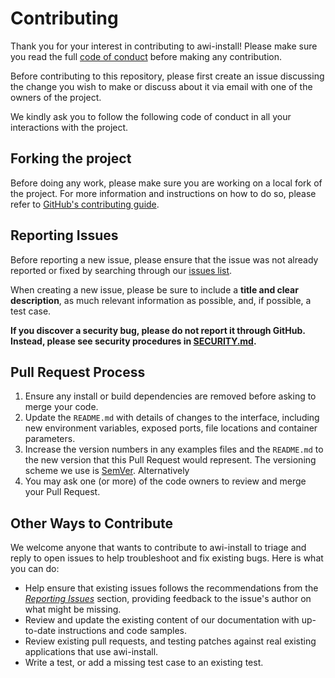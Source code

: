 # Contributing

Thank you for your interest in contributing to awi-install! Please
make sure you read the full [code of conduct](code-of-conduct.md) before making
any contribution.

Before contributing to this repository, please first create an issue discussing
the change you wish to make or discuss about it via email with one of the
owners of the project.

We kindly ask you to follow the following code of conduct in all your
interactions with the project.

## Forking the project

Before doing any work, please make sure you are working on a local fork of the
project. For more information and instructions on how to do so, please refer to
[GitHub's contributing guide](https://docs.github.com/en/get-started/exploring-projects-on-github/contributing-to-a-project).

## Reporting Issues

Before reporting a new issue, please ensure that the issue was not already
reported or fixed by searching through our
[issues list](https://github.com/app-net-interface/awi-install/issues).

When creating a new issue, please be sure to include a **title and clear
description**, as much relevant information as possible, and, if possible, a
test case.

**If you discover a security bug, please do not report it through GitHub.
Instead, please see security procedures in [SECURITY.md](SECURITY.md).**

## Pull Request Process

1. Ensure any install or build dependencies are removed before asking to merge
   your code.
2. Update the `README.md` with details of changes to the interface, including
   new environment variables, exposed ports, file locations and container
   parameters.
3. Increase the version numbers in any examples files and the `README.md` to the
   new version that this Pull Request would represent. The versioning scheme we
   use is [SemVer](http://semver.org/). Alternatively
4. You may ask one (or more) of the code owners to review and merge your Pull
   Request.

## Other Ways to Contribute

We welcome anyone that wants to contribute to awi-install to triage and
reply to open issues to help troubleshoot and fix existing bugs.
Here is what you can do:

- Help ensure that existing issues follows the recommendations from the
  _[Reporting Issues](#reporting-issues)_ section, providing feedback to the
  issue's author on what might be missing.
- Review and update the existing content of our documentation with up-to-date
  instructions and code samples.
- Review existing pull requests, and testing patches against real existing
  applications that use awi-install.
- Write a test, or add a missing test case to an existing test.

